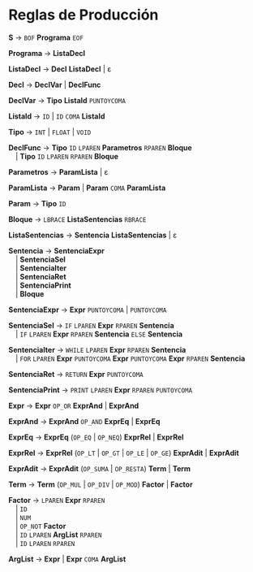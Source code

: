 # Reglas de Producción

**S** → `BOF` **Programa** `EOF`

**Programa** → **ListaDecl**

**ListaDecl** → **Decl** **ListaDecl** | ε

**Decl** → **DeclVar** | **DeclFunc**

**DeclVar** → **Tipo** **ListaId** `PUNTOYCOMA`

**ListaId** → `ID` | `ID` `COMA` **ListaId**

**Tipo** → `INT` | `FLOAT` | `VOID`

**DeclFunc** → **Tipo** `ID` `LPAREN` **Parametros** `RPAREN` **Bloque**  
&emsp;| **Tipo** `ID` `LPAREN` `RPAREN` **Bloque**

**Parametros** → **ParamLista** | ε

**ParamLista** → **Param** | **Param** `COMA` **ParamLista**

**Param** → **Tipo** `ID`

**Bloque** → `LBRACE` **ListaSentencias** `RBRACE`

**ListaSentencias** → **Sentencia** **ListaSentencias** | ε

**Sentencia** → **SentenciaExpr**  
&emsp;| **SentenciaSel**  
&emsp;| **SentenciaIter**  
&emsp;| **SentenciaRet**  
&emsp;| **SentenciaPrint**  
&emsp;| **Bloque**

**SentenciaExpr** → **Expr** `PUNTOYCOMA` | `PUNTOYCOMA`

**SentenciaSel** → `IF` `LPAREN` **Expr** `RPAREN` **Sentencia**  
&emsp;| `IF` `LPAREN` **Expr** `RPAREN` **Sentencia** `ELSE` **Sentencia**

**SentenciaIter** → `WHILE` `LPAREN` **Expr** `RPAREN` **Sentencia**  
&emsp;| `FOR` `LPAREN` **Expr** `PUNTOYCOMA` **Expr** `PUNTOYCOMA` **Expr** `RPAREN` **Sentencia**

**SentenciaRet** → `RETURN` **Expr** `PUNTOYCOMA`

**SentenciaPrint** → `PRINT` `LPAREN` **Expr** `RPAREN` `PUNTOYCOMA`

**Expr** → **Expr** `OP_OR` **ExprAnd** | **ExprAnd**

**ExprAnd** → **ExprAnd** `OP_AND` **ExprEq** | **ExprEq**

**ExprEq** → **ExprEq** (`OP_EQ` | `OP_NEQ`) **ExprRel** | **ExprRel**

**ExprRel** → **ExprRel** (`OP_LT` | `OP_GT` | `OP_LE` | `OP_GE`) **ExprAdit** | **ExprAdit**

**ExprAdit** → **ExprAdit** (`OP_SUMA` | `OP_RESTA`) **Term** | **Term**

**Term** → **Term** (`OP_MUL` | `OP_DIV` | `OP_MOD`) **Factor** | **Factor**

**Factor** → `LPAREN` **Expr** `RPAREN`  
&emsp;| `ID`  
&emsp;| `NUM`  
&emsp;| `OP_NOT` **Factor**  
&emsp;| `ID` `LPAREN` **ArgList** `RPAREN`  
&emsp;| `ID` `LPAREN` `RPAREN`

**ArgList** → **Expr** | **Expr** `COMA` **ArgList**
